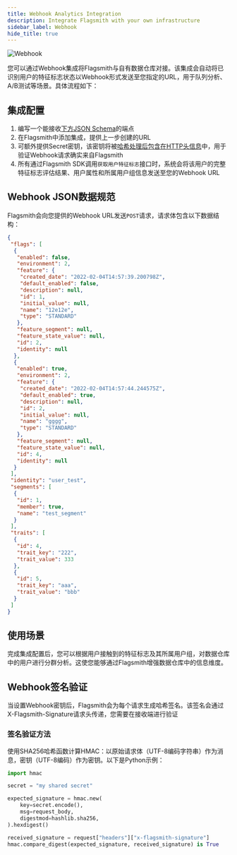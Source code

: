 ```yaml
---
title: Webhook Analytics Integration
description: Integrate Flagsmith with your own infrastructure
sidebar_label: Webhook
hide_title: true
---
```


![Webhook](/img/integrations/webhook/webhook-logo.svg)

您可以通过Webhook集成将Flagsmith与自有数据仓库对接。该集成会自动将已识别用户的特征标志状态以Webhook形式发送至您指定的URL，用于队列分析、A/B测试等场景。具体流程如下：

## 集成配置

1. 编写一个能接收[下方JSON Schema](#webhook-json-schema)的端点
2. 在Flagsmith中添加集成，提供上一步创建的URL
3. 可额外提供Secret密钥，该密钥将被[哈希处理后包含在HTTP头信息](#webhook-signature)中，用于验证Webhook请求确实来自Flagsmith
4. 所有通过Flagsmith SDK调用`获取用户特征标志`接口时，系统会将该用户的完整特征标志评估结果、用户属性和所属用户组信息发送至您的Webhook URL

## Webhook JSON数据规范

Flagsmith会向您提供的Webhook URL发送`POST`请求，请求体包含以下数据结构：

```json
{
 "flags": [
  {
   "enabled": false,
   "environment": 2,
   "feature": {
    "created_date": "2022-02-04T14:57:39.200798Z",
    "default_enabled": false,
    "description": null,
    "id": 1,
    "initial_value": null,
    "name": "12e12e",
    "type": "STANDARD"
   },
   "feature_segment": null,
   "feature_state_value": null,
   "id": 2,
   "identity": null
  },
  {
   "enabled": true,
   "environment": 2,
   "feature": {
    "created_date": "2022-02-04T14:57:44.244575Z",
    "default_enabled": true,
    "description": null,
    "id": 2,
    "initial_value": null,
    "name": "gggg",
    "type": "STANDARD"
   },
   "feature_segment": null,
   "feature_state_value": null,
   "id": 4,
   "identity": null
  }
 ],
 "identity": "user_test",
 "segments": [
  {
   "id": 1,
   "member": true,
   "name": "test_segment"
  }
 ],
 "traits": [
  {
   "id": 4,
   "trait_key": "222",
   "trait_value": 333
  },
  {
   "id": 5,
   "trait_key": "aaa",
   "trait_value": "bbb"
  }
 ]
}
```

## 使用场景

完成集成配置后，您可以根据用户接触到的特征标志及其所属用户组，对数据仓库中的用户进行分群分析。这使您能够通过Flagsmith增强数据仓库中的信息维度。

## Webhook签名验证

当设置Webhook密钥后，Flagsmith会为每个请求生成哈希签名。该签名会通过X-Flagsmith-Signature请求头传递，您需要在接收端进行验证

### 签名验证方法

使用SHA256哈希函数计算HMAC：以原始请求体（UTF-8编码字符串）作为消息，密钥（UTF-8编码）作为密钥。以下是Python示例：

```python
import hmac

secret = "my shared secret"

expected_signature = hmac.new(
    key=secret.encode(),
    msg=request_body,
    digestmod=hashlib.sha256,
).hexdigest()

received_signature = request["headers"]["x-flagsmith-signature"]
hmac.compare_digest(expected_signature, received_signature) is True
```